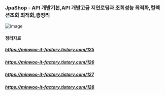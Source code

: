 ### JpaShop - API 개발기본,API 개발고급 지연로딩과 조회성능 최적화,컬렉션조회 최적화,총정리

![image](https://user-images.githubusercontent.com/79193811/213066594-c17b4569-7fa2-4259-8521-d035fda17516.png)

#### 정리자료

##### https://minwoo-it-factory.tistory.com/125

##### https://minwoo-it-factory.tistory.com/126

##### https://minwoo-it-factory.tistory.com/127

##### https://minwoo-it-factory.tistory.com/128
